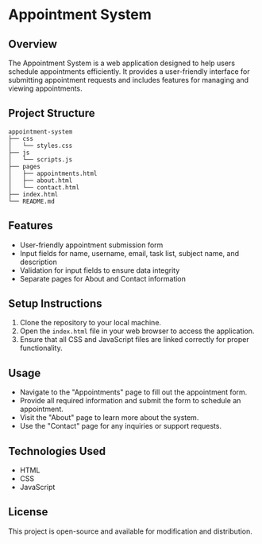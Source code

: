 # Appointment System

## Overview
The Appointment System is a web application designed to help users schedule appointments efficiently. It provides a user-friendly interface for submitting appointment requests and includes features for managing and viewing appointments.

## Project Structure
```
appointment-system
├── css
│   └── styles.css
├── js
│   └── scripts.js
├── pages
│   ├── appointments.html
│   ├── about.html
│   └── contact.html
├── index.html
└── README.md
```

## Features
- User-friendly appointment submission form
- Input fields for name, username, email, task list, subject name, and description
- Validation for input fields to ensure data integrity
- Separate pages for About and Contact information

## Setup Instructions
1. Clone the repository to your local machine.
2. Open the `index.html` file in your web browser to access the application.
3. Ensure that all CSS and JavaScript files are linked correctly for proper functionality.

## Usage
- Navigate to the "Appointments" page to fill out the appointment form.
- Provide all required information and submit the form to schedule an appointment.
- Visit the "About" page to learn more about the system.
- Use the "Contact" page for any inquiries or support requests.

## Technologies Used
- HTML
- CSS
- JavaScript

## License
This project is open-source and available for modification and distribution.